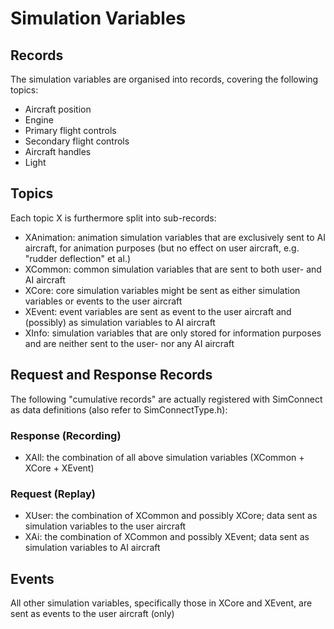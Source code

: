 # Simulation Variables

## Records
The simulation variables are organised into records, covering the following topics:

- Aircraft position
- Engine
- Primary flight controls
- Secondary flight controls
- Aircraft handles
- Light

## Topics
Each topic X is furthermore split into sub-records:

- XAnimation: animation simulation variables that are exclusively sent to AI aircraft, for animation purposes (but no effect on user aircraft, e.g. "rudder deflection" et al.)
- XCommon: common simulation variables that are sent to both user- and AI aircraft
- XCore: core simulation variables might be sent as either simulation variables or events to the user aircraft
- XEvent: event variables are sent as event to the user aircraft and (possibly) as simulation variables to AI aircraft
- XInfo: simulation variables that are only stored for information purposes and are neither sent to the user- nor any AI aircraft

## Request and Response Records
The following "cumulative records" are actually registered with SimConnect as data definitions (also refer to SimConnectType.h):

### Response (Recording)
- XAll: the combination of all above simulation variables (XCommon + XCore + XEvent)

### Request (Replay)
- XUser: the combination of XCommon and possibly XCore; data sent as simulation variables to the user aircraft
- XAi: the combination of XCommon and possibly XEvent; data sent as simulation variables to AI aircraft

## Events
All other simulation variables, specifically those in XCore and XEvent, are sent as events to the user aircraft (only)
